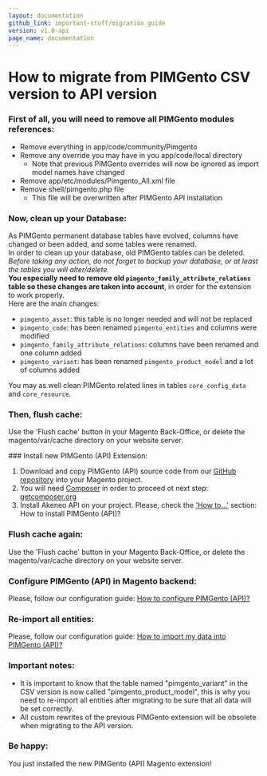 ```yaml
---
layout: documentation
github_link: important-stuff/migration_guide
version: v1.0-api
page_name: documentation
---
```


# How to migrate from PIMGento CSV version to API version

### First of all, you will need to remove all PIMGento modules references:

* Remove everything in app/code/community/Pimgento
* Remove any override you may have in you app/code/local directory
    * Note that previous PIMGento overrides will now be ignored as import model names have changed
* Remove app/etc/modules/Pimgento_All.xml file
* Remove shell/pimgento.php file
    * This file will be overwritten after PIMGento API installation

### Now, clean up your Database:

As PIMGento permanent database tables have evolved, columns have changed or been added, and some tables were renamed.<br/>
In order to clean up your database, old PIMGento tables can be deleted.
*Before taking any action, do not forget to backup your database, or at least the tables you will alter/delete.*<br/>
**You especially need to remove old `pimgento_family_attribute_relations` table so these changes are taken into account**, in order for the extension to work properly.<br/>
Here are the main changes:
* `pimgento_asset`: this table is no longer needed and will not be replaced
* `pimgento_code`: has been renamed `pimgento_entities` and columns were modified
* `pimgento_family_attribute_relations`: columns have been renamed and one column added
* `pimgento_variant`: has been renamed `pimgento_product_model̀` and a lot of columns added

You may as well clean PIMGento related lines in tables `core_config_data` and `core_resource`.

### Then, flush cache:

Use the 'Flush cache' button in your Magento Back-Office, or delete the magento/var/cache directory on your website server.

### Install new PIMGento (API) Extension:

1. Download and copy PIMGento (API) source code from our [GitHub repository](https://github.com/Agence-DnD/PIMGento-API) into your Magento project.
2. You will need [Composer](https://getcomposer.org/) in order to proceed ot next step: [getcomposer.org](https://getcomposer.org/)
3. Install Akeneo API on your project. Please, check the ['How to...'](doc/important_stuff/how_to.md) section: How to install PIMGento (API)?

### Flush cache again:

Use the 'Flush cache' button in your Magento Back-Office, or delete the magento/var/cache directory on your website server.

### Configure PIMGento (API) in Magento backend:

Please, follow our configuration guide: [How to configure PIMGento (API)?](doc/important_stuff/how_to.md)

### Re-import all entities:
    
Please, follow our configuration guide: [How to import my data into PIMGento (API)?](doc/important_stuff/how_to.md)

### Important notes:

* It is important to know that the table named "pimgento_variant" in the CSV version is now called "pimgento_product_model", this is why you need to re-import all entities after migrating to be sure that all data will be set correctly.
* All custom rewrites of the previous PIMGento extension will be obsolete when migrating to the API version.

### Be happy:
You just installed the new PIMGento (API) Magento extension!